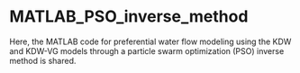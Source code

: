 # MATLAB_PSO_inverse_method
Here, the MATLAB code for preferential water flow modeling using the KDW and KDW-VG models through a particle swarm optimization (PSO) inverse method is shared.
